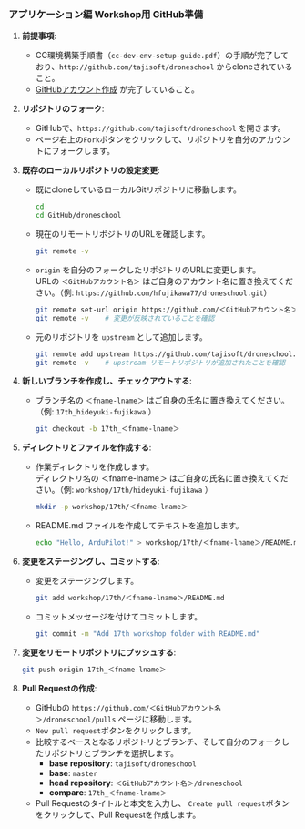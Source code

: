 ### アプリケーション編 Workshop用 GitHub準備
1. **前提事項**: 
   - CC環境構築手順書（`cc-dev-env-setup-guide.pdf`）の手順が完了しており、`http://github.com/tajisoft/droneschool` からcloneされていること。
   - [GitHubアカウント作成](https://docs.github.com/ja/get-started/start-your-journey/creating-an-account-on-github) が完了していること。

2. **リポジトリのフォーク**:
   - GitHubで、`https://github.com/tajisoft/droneschool` を開きます。
   - ページ右上の`Fork`ボタンをクリックして、リポジトリを自分のアカウントにフォークします。

3. **既存のローカルリポジトリの設定変更**:
   - 既にcloneしているローカルGitリポジトリに移動します。
     ```bash
     cd 
     cd GitHub/droneschool
     ```
   - 現在のリモートリポジトリのURLを確認します。
     ```bash
     git remote -v
     ```
   - `origin` を自分のフォークしたリポジトリのURLに変更します。  
     URLの `＜GitHubアカウント名＞` はご自身のアカウント名に置き換えてください。（例: `https://github.com/hfujikawa77/droneschool.git`）
     ```bash
     git remote set-url origin https://github.com/＜GitHubアカウント名＞/droneschool.git
     git remote -v    # 変更が反映されていることを確認
     ```
   - 元のリポジトリを `upstream` として追加します。
     ```bash
     git remote add upstream https://github.com/tajisoft/droneschool.git
     git remote -v    # upstream リモートリポジトリが追加されたことを確認
     ```

1. **新しいブランチを作成し、チェックアウトする**:
   - ブランチ名の `＜fname-lname＞` はご自身の氏名に置き換えてください。（例: `17th_hideyuki-fujikawa` ）
     ```bash
     git checkout -b 17th_＜fname-lname＞
     ```

2. **ディレクトリとファイルを作成する**:
   - 作業ディレクトリを作成します。  
     ディレクトリ名の ＜fname-lname＞ はご自身の氏名に置き換えてください。（例: `workshop/17th/hideyuki-fujikawa` ）
     ```bash
     mkdir -p workshop/17th/＜fname-lname＞
     ```
   - README.md ファイルを作成してテキストを追加します。
     ```bash
     echo "Hello, ArduPilot!" > workshop/17th/＜fname-lname＞/README.md
     ```

1. **変更をステージングし、コミットする**:
   - 変更をステージングします。
     ```bash
     git add workshop/17th/＜fname-lname＞/README.md
     ```
   - コミットメッセージを付けてコミットします。
     ```bash
     git commit -m "Add 17th workshop folder with README.md"
     ```

2. **変更をリモートリポジトリにプッシュする**:
   ```bash
   git push origin 17th_＜fname-lname＞
   ```

3. **Pull Requestの作成**:
   - GitHubの `https://github.com/＜GitHubアカウント名＞/droneschool/pulls` ページに移動します。
   - `New pull request`ボタンをクリックします。
   - 比較するベースとなるリポジトリとブランチ、そして自分のフォークしたリポジトリとブランチを選択します。
     - **base repository**: `tajisoft/droneschool`
     - **base**: `master`
     - **head repository**: `＜GitHubアカウント名＞/droneschool`
     - **compare**: `17th_＜fname-lname＞`
   - Pull Requestのタイトルと本文を入力し、 `Create pull request`ボタンをクリックして、Pull Requestを作成します。

